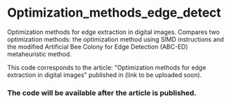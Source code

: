 # Optimization_methods_edge_detect
Optimization methods for edge extraction in digital images. Compares two optimization methods: the optimization method using SIMD instructions and the modified Artificial Bee Colony for Edge Detection (ABC-ED) metaheuristic method.

This code corresponds to the article: "Optimization methods for edge extraction in digital images" published in (link to be uploaded soon).

### The code will be available after the article is published.
